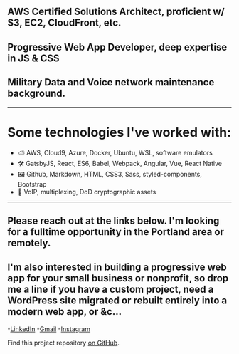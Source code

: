 ## AWS Certified Solutions Architect, proficient w/ S3, EC2, CloudFront, etc.
## Progressive Web App Developer, deep expertise in JS & CSS
## Military Data and Voice network maintenance background.
------

# Some technologies I've worked with:
- ⛅️ AWS, Cloud9, Azure, Docker, Ubuntu, WSL, software emulators
- 🛠 GatsbyJS, React, ES6, Babel, Webpack, Angular, Vue, React Native
- 🖼 Github, Markdown, HTML, CSS3, Sass, styled-components, Bootstrap
- 📡 VoIP, multiplexing, DoD cryptographic assets

------


## Please reach out at the links below. I'm looking for a fulltime opportunity in the Portland area or remotely.

## I'm also interested in building a progressive web app for your small business or nonprofit, so drop me a line if you have a custom project, need a WordPress site migrated or rebuilt entirely into a modern web app, or &c...

-[LinkedIn](https://linkedin.com/in/alexander-jacks/)
-[Gmail](mailto:alexanderthejacks@gmail.com)
-[Instagram](https://www.instagram.com/__j4cks__/)

Find this project repository [on GitHub](https://github.com/alexanderjacks/j4cks_v1).